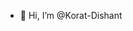- 👋 Hi, I’m @Korat-Dishant


<!---
Korat-Dishant/Korat-Dishant is a ✨ special ✨ repository because its `README.md` (this file) appears on your GitHub profile.
You can click the Preview link to take a look at your changes.
--->
